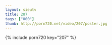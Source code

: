 ```yaml
--- 
layout: sieutv
title: 207
tags: ["000"]
thumb: http://porn720.net/video/207/poster.jpg
---
```

{% include porn720 key="207" %} 

